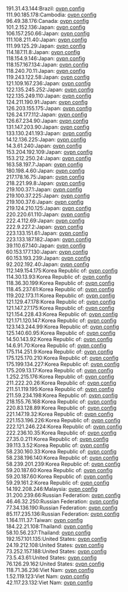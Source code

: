 191.31.43.144:Brazil: [ovpn config](vpn/191_31_43_144.ovpn)  
111.90.185.178:Cambodia: [ovpn config](vpn/111_90_185_178.ovpn)  
96.49.38.176:Canada: [ovpn config](vpn/96_49_38_176.ovpn)  
101.2.152.136:Japan: [ovpn config](vpn/101_2_152_136.ovpn)  
106.157.250.66:Japan: [ovpn config](vpn/106_157_250_66.ovpn)  
111.108.211.40:Japan: [ovpn config](vpn/111_108_211_40.ovpn)  
111.99.125.29:Japan: [ovpn config](vpn/111_99_125_29.ovpn)  
114.187.11.8:Japan: [ovpn config](vpn/114_187_11_8.ovpn)  
118.154.9.146:Japan: [ovpn config](vpn/118_154_9_146.ovpn)  
118.157.167.134:Japan: [ovpn config](vpn/118_157_167_134.ovpn)  
118.240.70.11:Japan: [ovpn config](vpn/118_240_70_11.ovpn)  
119.243.122.58:Japan: [ovpn config](vpn/119_243_122_58.ovpn)  
121.109.167.236:Japan: [ovpn config](vpn/121_109_167_236.ovpn)  
122.135.245.252:Japan: [ovpn config](vpn/122_135_245_252.ovpn)  
122.135.249.110:Japan: [ovpn config](vpn/122_135_249_110.ovpn)  
124.211.190.91:Japan: [ovpn config](vpn/124_211_190_91.ovpn)  
126.203.155.175:Japan: [ovpn config](vpn/126_203_155_175.ovpn)  
126.24.177.112:Japan: [ovpn config](vpn/126_24_177_112.ovpn)  
126.67.234.90:Japan: [ovpn config](vpn/126_67_234_90.ovpn)  
131.147.203.90:Japan: [ovpn config](vpn/131_147_203_90.ovpn)  
133.130.241.193:Japan: [ovpn config](vpn/133_130_241_193.ovpn)  
14.12.136.225:Japan: [ovpn config](vpn/14_12_136_225.ovpn)  
14.3.61.240:Japan: [ovpn config](vpn/14_3_61_240.ovpn)  
153.204.192.109:Japan: [ovpn config](vpn/153_204_192_109.ovpn)  
153.212.250.24:Japan: [ovpn config](vpn/153_212_250_24.ovpn)  
163.58.197.7:Japan: [ovpn config](vpn/163_58_197_7.ovpn)  
180.198.4.60:Japan: [ovpn config](vpn/180_198_4_60.ovpn)  
217.178.16.75:Japan: [ovpn config](vpn/217_178_16_75.ovpn)  
218.221.99.8:Japan: [ovpn config](vpn/218_221_99_8.ovpn)  
219.100.37.1:Japan: [ovpn config](vpn/219_100_37_1.ovpn)  
219.100.37.225:Japan: [ovpn config](vpn/219_100_37_225.ovpn)  
219.100.37.6:Japan: [ovpn config](vpn/219_100_37_6.ovpn)  
219.124.210.125:Japan: [ovpn config](vpn/219_124_210_125.ovpn)  
220.220.61.110:Japan: [ovpn config](vpn/220_220_61_110.ovpn)  
222.4.112.69:Japan: [ovpn config](vpn/222_4_112_69.ovpn)  
222.9.227.2:Japan: [ovpn config](vpn/222_9_227_2.ovpn)  
223.133.151.61:Japan: [ovpn config](vpn/223_133_151_61.ovpn)  
223.133.187.182:Japan: [ovpn config](vpn/223_133_187_182.ovpn)  
39.110.67.140:Japan: [ovpn config](vpn/39_110_67_140.ovpn)  
60.153.177.130:Japan: [ovpn config](vpn/60_153_177_130.ovpn)  
60.153.193.239:Japan: [ovpn config](vpn/60_153_193_239.ovpn)  
92.202.192.40:Japan: [ovpn config](vpn/92_202_192_40.ovpn)  
112.149.154.175:Korea Republic of: [ovpn config](vpn/112_149_154_175.ovpn)  
114.30.13.93:Korea Republic of: [ovpn config](vpn/114_30_13_93.ovpn)  
118.36.30.199:Korea Republic of: [ovpn config](vpn/118_36_30_199.ovpn)  
118.45.237.61:Korea Republic of: [ovpn config](vpn/118_45_237_61.ovpn)  
119.202.173.11:Korea Republic of: [ovpn config](vpn/119_202_173_11.ovpn)  
121.129.47.178:Korea Republic of: [ovpn config](vpn/121_129_47_178.ovpn)  
121.147.27.175:Korea Republic of: [ovpn config](vpn/121_147_27_175.ovpn)  
121.154.228.43:Korea Republic of: [ovpn config](vpn/121_154_228_43.ovpn)  
121.171.120.147:Korea Republic of: [ovpn config](vpn/121_171_120_147.ovpn)  
123.143.244.99:Korea Republic of: [ovpn config](vpn/123_143_244_99.ovpn)  
125.140.60.95:Korea Republic of: [ovpn config](vpn/125_140_60_95.ovpn)  
14.50.143.92:Korea Republic of: [ovpn config](vpn/14_50_143_92.ovpn)  
14.6.91.70:Korea Republic of: [ovpn config](vpn/14_6_91_70.ovpn)  
175.114.251.9:Korea Republic of: [ovpn config](vpn/175_114_251_9.ovpn)  
175.125.170.210:Korea Republic of: [ovpn config](vpn/175_125_170_210.ovpn)  
175.199.134.227:Korea Republic of: [ovpn config](vpn/175_199_134_227.ovpn)  
175.209.13.17:Korea Republic of: [ovpn config](vpn/175_209_13_17.ovpn)  
1.252.215.176:Korea Republic of: [ovpn config](vpn/1_252_215_176.ovpn)  
211.222.20.26:Korea Republic of: [ovpn config](vpn/211_222_20_26.ovpn)  
211.51.119.195:Korea Republic of: [ovpn config](vpn/211_51_119_195.ovpn)  
211.59.234.198:Korea Republic of: [ovpn config](vpn/211_59_234_198.ovpn)  
218.155.76.168:Korea Republic of: [ovpn config](vpn/218_155_76_168.ovpn)  
220.83.128.89:Korea Republic of: [ovpn config](vpn/220_83_128_89.ovpn)  
221.147.19.32:Korea Republic of: [ovpn config](vpn/221_147_19_32.ovpn)  
221.153.196.226:Korea Republic of: [ovpn config](vpn/221_153_196_226.ovpn)  
222.121.246.224:Korea Republic of: [ovpn config](vpn/222_121_246_224.ovpn)  
222.236.10.35:Korea Republic of: [ovpn config](vpn/222_236_10_35.ovpn)  
27.35.0.211:Korea Republic of: [ovpn config](vpn/27_35_0_211.ovpn)  
39.113.3.52:Korea Republic of: [ovpn config](vpn/39_113_3_52.ovpn)  
58.230.160.33:Korea Republic of: [ovpn config](vpn/58_230_160_33.ovpn)  
58.238.196.140:Korea Republic of: [ovpn config](vpn/58_238_196_140.ovpn)  
58.239.201.239:Korea Republic of: [ovpn config](vpn/58_239_201_239.ovpn)  
59.20.187.60:Korea Republic of: [ovpn config](vpn/59_20_187_60.ovpn)  
59.20.187.60:Korea Republic of: [ovpn config](vpn/59_20_187_60.ovpn)  
59.29.161.2:Korea Republic of: [ovpn config](vpn/59_29_161_2.ovpn)  
14.192.208.246:Malaysia: [ovpn config](vpn/14_192_208_246.ovpn)  
31.200.239.66:Russian Federation: [ovpn config](vpn/31_200_239_66.ovpn)  
46.46.32.250:Russian Federation: [ovpn config](vpn/46_46_32_250.ovpn)  
77.34.136.190:Russian Federation: [ovpn config](vpn/77_34_136_190.ovpn)  
85.117.235.136:Russian Federation: [ovpn config](vpn/85_117_235_136.ovpn)  
1.164.111.37:Taiwan: [ovpn config](vpn/1_164_111_37.ovpn)  
184.22.21.108:Thailand: [ovpn config](vpn/184_22_21_108.ovpn)  
58.10.56.237:Thailand: [ovpn config](vpn/58_10_56_237.ovpn)  
192.157.101.135:United States: [ovpn config](vpn/192_157_101_135.ovpn)  
24.19.212.108:United States: [ovpn config](vpn/24_19_212_108.ovpn)  
73.252.157.188:United States: [ovpn config](vpn/73_252_157_188.ovpn)  
73.5.43.61:United States: [ovpn config](vpn/73_5_43_61.ovpn)  
76.126.29.162:United States: [ovpn config](vpn/76_126_29_162.ovpn)  
118.71.36.236:Viet Nam: [ovpn config](vpn/118_71_36_236.ovpn)  
1.52.119.123:Viet Nam: [ovpn config](vpn/1_52_119_123.ovpn)  
42.117.23.132:Viet Nam: [ovpn config](vpn/42_117_23_132.ovpn)  

